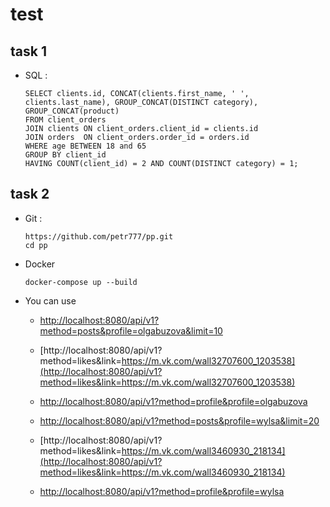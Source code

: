 # test 

## task 1
* SQL :
    ```
    SELECT clients.id, CONCAT(clients.first_name, ' ', clients.last_name), GROUP_CONCAT(DISTINCT category),  GROUP_CONCAT(product)
    FROM client_orders
    JOIN clients ON client_orders.client_id = clients.id
    JOIN orders  ON client_orders.order_id = orders.id
    WHERE age BETWEEN 18 and 65
    GROUP BY client_id
    HAVING COUNT(client_id) = 2 AND COUNT(DISTINCT category) = 1;
    ```

## task 2

* Git :
    ```
    https://github.com/petr777/pp.git
    cd pp
    ```
  
* Docker 
    ```
    docker-compose up --build
    ```

* You can use
  
  * [http://localhost:8080/api/v1?method=posts&profile=olgabuzova&limit=10](http://localhost:8080/api/v1?method=posts&profile=olgabuzova&limit=10)
  * [http://localhost:8080/api/v1?method=likes&link=https://m.vk.com/wall32707600_1203538](http://localhost:8080/api/v1?method=likes&link=https://m.vk.com/wall32707600_1203538)
  * [http://localhost:8080/api/v1?method=profile&profile=olgabuzova](http://localhost:8080/api/v1?method=profile&profile=olgabuzova)

  * [http://localhost:8080/api/v1?method=posts&profile=wylsa&limit=20](http://localhost:8080/api/v1?method=posts&profile=wylsa&limit=20)
  * [http://localhost:8080/api/v1?method=likes&link=https://m.vk.com/wall3460930_218134](http://localhost:8080/api/v1?method=likes&link=https://m.vk.com/wall3460930_218134)
  * [http://localhost:8080/api/v1?method=profile&profile=wylsa](http://localhost:8080/api/v1?method=profile&profile=wylsa)